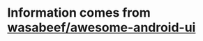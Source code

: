# Information comes from [wasabeef/awesome-android-ui](https://github.com/wasabeef/awesome-android-ui)

